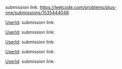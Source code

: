 [UserId]: 529JEITKKO
submission link: https://leetcode.com/problems/plus-one/submissions/1535444048

[UserId]:
submission link: 

[UserId]:
submission link: 

[UserId]:
submission link: 

[UserId]:
submission link: 

[UserId]:
submission link: 
